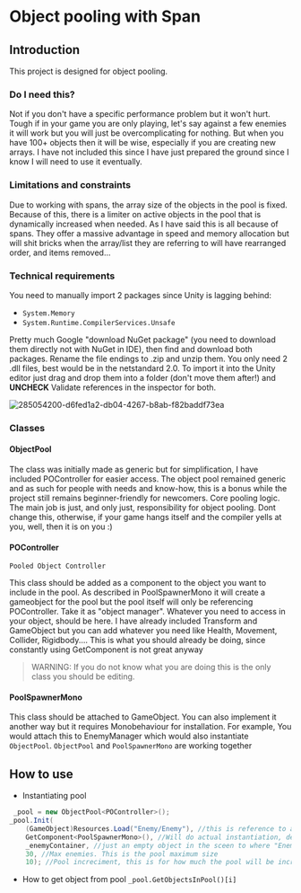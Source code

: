 # Object pooling with Span

## Introduction

This project is designed for object pooling. 

### Do I need this?

Not if you don't have a specific performance problem but it won't hurt. Tough if in your game you are only playing, let's say against a few enemies it will work but you will just be overcomplicating for nothing. But when you have 100+ objects then it will be wise, especially if you are creating new arrays. I have not included this since I have just prepared the ground since I know I will need to use it eventually. 

### Limitations and constraints

Due to working with spans, the array size of the objects in the pool is fixed. Because of this, there is a limiter on active objects in the pool that is dynamically increased when needed. As I have said this is all because of spans. They offer a massive advantage in speed and memory allocation but will shit bricks when the array/list they are referring to will have rearranged order, and items removed...

### Technical requirements

You need to manually import 2 packages since Unity is lagging behind:
* `System.Memory` 
* `System.Runtime.CompilerServices.Unsafe`

Pretty much Google "download NuGet package" (you need to download them directly not with NuGet in IDE), then find and download both packages. Rename the file endings to .zip and unzip them. You only need 2 .dll files, best would be in the netstandard 2.0. To import it into the Unity editor just drag and drop them into a folder (don't move them after!) and __UNCHECK__ Validate references in the inspector for both.

![285054200-d6fed1a2-db04-4267-b8ab-f82baddf73ea](https://github.com/racostyle/ObjectPoolingWithSpans/assets/10810250/fc2eb746-16d8-4f07-a9df-573c67af4e98)

### Classes

#### ObjectPool

The class was initially made as generic but for simplification, I have included POController for easier access. The object pool remained generic and as such for people with needs and know-how, this is a bonus while the project still remains beginner-friendly for newcomers.
Core pooling logic. The main job is just, and only just, responsibility for object pooling. Dont change this, otherwise, if your game hangs itself and the compiler yells at you, well, then it is on you :)

#### POController
`Pooled Object Controller`
 
This class should be added as a component to the object you want to include in the pool. As described in PoolSpawnerMono it will create a gameobject for the pool but the pool itself will only be referencing POController. Take it as "object manager". Whatever you need to access in your object, should be here. I have already included Transform and GameObject but you can add whatever you need like Health, Movement, Collider, Rigidbody.... This is what you should already be doing, since constantly using GetComponent is not great anyway
>WARNING: If you do not know what you are doing this is the only class you should be editing.

#### PoolSpawnerMono

This class should be attached to GameObject. You can also implement it another way but it requires Monobehaviour for installation. For example, You would attach this to EnemyManager which would also instantiate `ObjectPool`. `ObjectPool` and `PoolSpawnerMono` are working together

## How to use

* Instantiating pool
```csharp
 _pool = new ObjectPool<POController>();
_pool.Init(
    (GameObject)Resources.Load("Enemy/Enemy"), //this is reference to a gameobject you will be instantiating. YOu dont need to use Resources you can just pass a GameObject
    GetComponent<PoolSpawnerMono>(), //Will do actual instantiation, described above
    _enemyContainer, //just an empty object in the sceen to where "Enemies" will be instantiated to
    30, //Max enemies. This is the pool maximum size
    10); //Pool increciment, this is for how much the pool will be increased when needed up to maximum
```
* How to get object from pool
`_pool.GetObjectsInPool()[i]`






